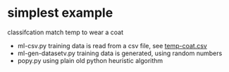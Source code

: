 # simplest example 
classifcation  match temp to wear a coat

* ml-csv.py  training data is read from a csv file, see  [temp-coat.csv](temp-coat.csv)
* ml-gen-datasetv.py  training data is generated, using random numbers 
* popy.py  using plain old python heuristic algorithm

